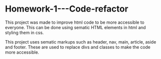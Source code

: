 # Homework-1---Code-refactor

This project was made to improve html code to be more accessible to everyone. This can be done using sematic HTML elements in html and styling them in css.

This project uses sematic markups such as header, nav, main, article, aside and footer. These are used to replace divs and classes to make the code more accessible.